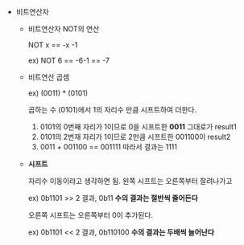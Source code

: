 - 비트연산자

  - 비트연산자 NOT의 연산

    NOT x == -x -1

    ex) NOT 6 == -6-1 == -7

  - 비트연산 곱셈

    ex) (0011) * (0101)

    곱하는 수 (0101)에서 1의 자리수 만큼 시프트하여 더한다.

    1. 0101의 0번째 자리가 1이므로 0을 시프트한 **0011** 그대로가 result1
    2. 0101의 2번재 자리가 1이므로 2만큼 시프트한 001100이 result2
    3. 0011 + 001100 == 001111 따라서 결과는 1111

  - **시프트**

    자리수 이동이라고 생각하면 됨. 왼쪽 시프트는 오른쪽부터 잘려나가고

    ex) 0b1101 >> 2 결과, 0b11	**수의 결과는 절반씩 줄어든다**

    오른쪽 시프트는 오른쪽부터 0이 추가된다.

    ex) 0b1101 << 2 결과, 0b110100	**수의 결과는 두배씩 늘어난다**

